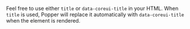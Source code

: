 Feel free to use either `title` or `data-coreui-title` in your HTML. When `title` is used, Popper will replace it automatically with `data-coreui-title` when the element is rendered.

